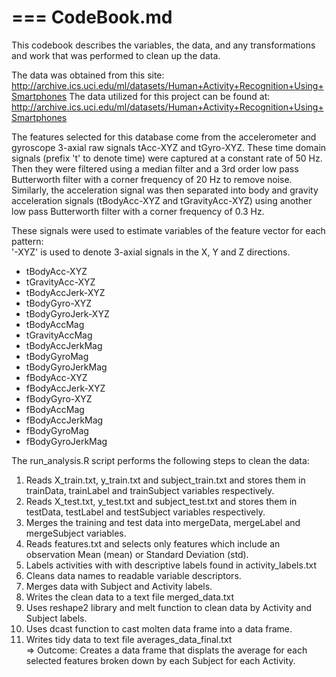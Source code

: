 ===
CodeBook.md
===

This codebook describes the variables, the data, and any transformations and work that was performed to clean up the data. 

The data was obtained from this site: http://archive.ics.uci.edu/ml/datasets/Human+Activity+Recognition+Using+Smartphones
The data utilized for this project can be found at: http://archive.ics.uci.edu/ml/datasets/Human+Activity+Recognition+Using+Smartphones

The features selected for this database come from the accelerometer and gyroscope 3-axial raw signals tAcc-XYZ and tGyro-XYZ. These time domain signals (prefix 't' to denote time) were captured at a constant rate of 50 Hz. Then they were filtered using a median filter and a 3rd order low pass Butterworth filter with a corner frequency of 20 Hz to remove noise. Similarly, the acceleration signal was then separated into body and gravity acceleration signals (tBodyAcc-XYZ and tGravityAcc-XYZ) using another low pass Butterworth filter with a corner frequency of 0.3 Hz. 

These signals were used to estimate variables of the feature vector for each pattern:  
'-XYZ' is used to denote 3-axial signals in the X, Y and Z directions.
* tBodyAcc-XYZ
* tGravityAcc-XYZ
* tBodyAccJerk-XYZ
* tBodyGyro-XYZ
* tBodyGyroJerk-XYZ
* tBodyAccMag
* tGravityAccMag
* tBodyAccJerkMag
* tBodyGyroMag
* tBodyGyroJerkMag
* fBodyAcc-XYZ
* fBodyAccJerk-XYZ
* fBodyGyro-XYZ
* fBodyAccMag
* fBodyAccJerkMag
* fBodyGyroMag
* fBodyGyroJerkMag

The run_analysis.R script performs the following steps to clean the data:
1. Reads X_train.txt, y_train.txt and subject_train.txt and stores them in trainData, trainLabel and trainSubject variables respectively.  
2. Reads X_test.txt, y_test.txt and subject_test.txt and stores them in testData, testLabel and testSubject variables respectively.  
3. Merges the training and test data into mergeData, mergeLabel and mergeSubject variables.  
4. Reads features.txt and selects only features which include an observation Mean (mean) or Standard Deviation (std).   
5. Labels activities with with descriptive labels found in activity_labels.txt  
6. Cleans data names to readable variable descriptors.  
7. Merges data with Subject and Activity labels.  
8. Writes the clean data to a text file merged_data.txt  
9. Uses reshape2 library and melt function to clean data by Activity and Subject labels.  
10. Uses dcast function to cast molten data frame into a data frame.  
11. Writes tidy data to text file averages_data_final.txt  
=> Outcome: Creates a data frame that displats the average for each selected features broken down by each Subject for each Activity.
